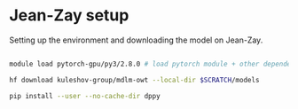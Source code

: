 # Jean-Zay setup

Setting up the environment and downloading the model on Jean-Zay.

```bash

module load pytorch-gpu/py3/2.8.0 # load pytorch module + other dependencies (transfo, flash...)

hf download kuleshov-group/mdlm-owt --local-dir $SCRATCH/models

pip install --user --no-cache-dir dppy

```



